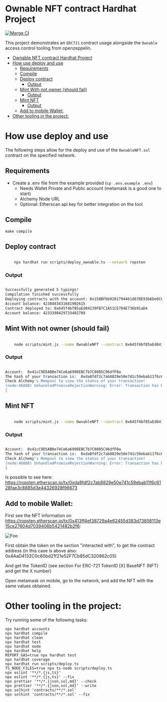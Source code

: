 # Ownable NFT contract Hardhat Project

[![Merge CI](https://github.com/JoseRodrigues443/ownable-nft-contract-solidity/actions/workflows/merge.yaml/badge.svg)](https://github.com/JoseRodrigues443/ownable-nft-contract-solidity/actions/workflows/merge.yaml)

This project demonstrates an `ERC721` contract usage alongside the `Ownable` access control tooling from openzeppelin.

- [Ownable NFT contract Hardhat Project](#ownable-nft-contract-hardhat-project)
- [How use deploy and use](#how-use-deploy-and-use)
  - [Requirements](#requirements)
  - [Compile](#compile)
  - [Deploy contract](#deploy-contract)
    - [Output](#output)
  - [Mint With not owner (should fail)](#mint-with-not-owner-should-fail)
    - [Output](#output-1)
  - [Mint NFT](#mint-nft)
    - [Output](#output-2)
  - [Add to mobile Wallet:](#add-to-mobile-wallet)
- [Other tooling in the project:](#other-tooling-in-the-project)

# How use deploy and use

The following steps allow for the deploy and use of the `OwnableNFT.sol` contract on the specified network.

## Requirements

- Create a .env file from the example provided (`cp .env.example .env`)
    - Needs Wallet Private and Public account (metamask is a good one to start)
    - Alchemy Node URL
    - Optional: Etherscan api key for better integration on the tool
## Compile

`make compile`

## Deploy contract

```bash

    npx hardhat run scripts/deploy_ownable.ts --network ropsten

```

### Output

```bash

Successfully generated 5 typings!
Compilation finished successfully
Deploying contracts with the account: 0x158BFbb9281794461d670E93b6De0C8a98F79CfE
Account balance: 4238483431681902615
Contract deployed to: 0x645f4bf85aEd84139FB7C1A51CE704E736b91aD4
Account balance: 4233398429733402789


```

## Mint With not owner (should fail)

```bash

    node scripts/mint.js --name OwnableNFT --contract 0x645f4bf85aEd84139FB7C1A51CE704E736b91aD4 --metadata QmSdnyBWHJ2y9cDLHi6mWyX2ND77KnvURckQHsC7SpdS8U --public $ACCOUNT_2_PUBLIC --private $ACCOUNT_2_PRIVATE

```

### Output

```bash

Account:  0x41cC9D5AB0e74Ce6a6998EBC7b7C9805C96dfF0a
The hash of your transaction is:  0xda8fdf2c7ab8829e50e741c59ebab11f6c6128fae3c8885d3e44326928f96673
Check Alchemy's Mempool to view the status of your transaction!
(node:46088) UnhandledPromiseRejectionWarning: Error: Transaction has been reverted by the EVM:
{

```

## Mint NFT

```bash

    node scripts/mint.js --name OwnableNFT --contract 0x645f4bf85aEd84139FB7C1A51CE704E736b91aD4 --metadata QmSdnyBWHJ2y9cDLHi6mWyX2ND77KnvURckQHsC7SpdS8U --public $ACCOUNT_1_PUBLIC --private $ACCOUNT_1_PRIVATE

```

### Output

```bash

Account:  0x41cC9D5AB0e74Ce6a6998EBC7b7C9805C96dfF0a
The hash of your transaction is:  0xda8fdf2c7ab8829e50e741c59ebab11f6c6128fae3c8885d3e44326928f96673
Check Alchemy's Mempool to view the status of your transaction!
(node:46088) UnhandledPromiseRejectionWarning: Error: Transaction has been reverted by the EVM:
{

```

Is possible to see here: <https://ropsten.etherscan.io/tx/0xda8fdf2c7ab8829e50e741c59ebab11f6c6128fae3c8885d3e44326928f96673>


## Add to mobile Wallet:

First see the NFT information on <https://ropsten.etherscan.io/tx/0x413ff4ef38729a4e62455d383d73858113e15ce27604d7039406b5421482b2f6>:

![Foo](https://i.imgur.com/jvA4wg0.png)

First obtain the token on the section "interacted with", to get the contract address (in this case is above also: 0x4AaD4132C0c60bd21f21e52F7Cb85dC320862c05)

And get the TokenID (see section For  ERC-721 TokenID [X] BaseNFT (NFT) and get the X number)

Open metamask on mobile, go to the network, and add the NFT with the same values obtained.


# Other tooling in the project:

Try running some of the following tasks:

```shell
npx hardhat accounts
npx hardhat compile
npx hardhat clean
npx hardhat test
npx hardhat node
npx hardhat help
REPORT_GAS=true npx hardhat test
npx hardhat coverage
npx hardhat run scripts/deploy.ts
TS_NODE_FILES=true npx ts-node scripts/deploy.ts
npx eslint '**/*.{js,ts}'
npx eslint '**/*.{js,ts}' --fix
npx prettier '**/*.{json,sol,md}' --check
npx prettier '**/*.{json,sol,md}' --write
npx solhint 'contracts/**/*.sol'
npx solhint 'contracts/**/*.sol' --fix
```
